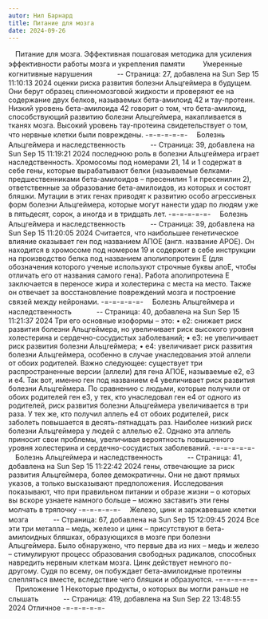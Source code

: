 ```yaml
---
autor: Нил Барнард
title: Питание для мозга
date: 2024-09-26
---
```

　Питание для мозга. Эффективная пошаговая методика для усиления эффективности работы мозга и укрепления памяти
　
　Умеренные когнитивные нарушения
　
　　-- Страница: 27, добавлена на Sun Sep 15 11:10:13 2024
оценки риска развития болезни Альцгеймера в будущем. Они берут образец спинномозговой жидкости и проверяют ее на содержание двух белков, называемых бета-амилоид 42 и тау-протеин. Низкий уровень бета-амилоида 42 говорит о том, что бета-амилоид, способствующий развитию болезни Альцгеймера, накапливается в тканях мозга. Высокий уровень тау-протеина свидетельствует о том, что нервные клетки были повреждены.
-=-=-=-=-=-
　Болезнь Альцгеймера и наследственность
　
　　-- Страница: 39, добавлена на Sun Sep 15 11:19:21 2024
последнюю роль в болезни Альцгеймера играет наследственность. Хромосомы под номерами 21, 14 и 1 содержат в себе гены, которые вырабатывают белки (называемые белками-предшественниками бета-амилоидов – пресенилин 1 и пресенилин 2), ответственные за образование бета-амилоидов, из которых и состоят бляшки. Мутации в этих генах приводят к развитию особо агрессивных форм болезни Альцгеймера, которые могут нанести удар по людям уже в пятьдесят, сорок, а иногда и в тридцать лет.
-=-=-=-=-=-
　Болезнь Альцгеймера и наследственность
　
　　-- Страница: 39, добавлена на Sun Sep 15 11:20:05 2024
Считается, что наибольшее генетическое влияние оказывает ген под названием АПОЕ (англ. название APOE). Он находится в хромосоме под номером 19 и содержит в себе инструкции на производство белка под названием аполипопротеин E (для обозначения которого ученые используют строчные буквы апоЕ, чтобы отличать его от названия самого гена). Работа аполипротеина Е заключается в переносе жира и холестерина с места на место. Также он отвечает за восстановление повреждений мозга и построение связей между нейронами.
-=-=-=-=-=-
　Болезнь Альцгеймера и наследственность
　
　　-- Страница: 40, добавлена на Sun Sep 15 11:21:37 2024
Три его основные изоформы – это:
• е2: снижает риск развития болезни Альцгеймера, но увеличивает риск высокого уровня холестерина и сердечно-сосудистых заболеваний;
• е3: не увеличивает риск развития болезни Альцгеймера;
• е4: увеличивает риск развития болезни Альцгеймера, особенно в случае унаследования этой аллели от обоих родителей.
Важно следующее: существует три распространенные версии (аллели) для гена АПОЕ, называемые е2, е3 и е4. Так вот, именно ген под названием е4 увеличивает риск развития болезни Альцгеймера. По сравнению с людьми, которые получили от обоих родителей ген е3, у тех, кто унаследовал ген е4 от одного из родителей, риск развития болезни Альцгеймера увеличивается в три раза. У тех же, кто получил аллель е4 от обоих родителей, риск заболеть повышается в десять-пятнадцать раз.
Наиболее низкий риск болезни Альцгеймера у людей с аллелью е2. Однако эта аллель приносит свои проблемы, увеличивая вероятность повышенного уровня холестерина и сердечно-сосудистых заболеваний.
-=-=-=-=-=-
　Болезнь Альцгеймера и наследственность
　
　　-- Страница: 41, добавлена на Sun Sep 15 11:22:42 2024
гены, отвечающие за риск развития Альцгеймера, более демократичны. Они не дают прямых указов, а только высказывают предположения. Исследования показывают, что при правильном питании и образе жизни – о которых вы вскоре узнаете намного больше – можно заставить эти гены молчать в тряпочку
-=-=-=-=-=-
　Железо, цинк и заржавевшие клетки мозга
　
　　-- Страница: 67, добавлена на Sun Sep 15 12:09:45 2024
Все эти три металла – медь, железо и цинк – присутствуют в бета-амилоидных бляшках, образующихся в мозге при болезни Альцгеймера. Было обнаружено, что первые два из них – медь и железо – стимулируют процесс образования свободных радикалов, способных навредить нервным клеткам мозга. Цинк действует немного по-другому. Судя по всему, он побуждает бета-амилоидные протеины слепляться вместе, вследствие чего бляшки и образуются.
-=-=-=-=-=-
　Приложение 1 Некоторые продукты, о которых вы могли раньше не слышать
　
　　-- Страница: 419, добавлена на Sun Sep 22 13:48:55 2024
Отличное
-=-=-=-=-=-

